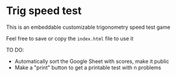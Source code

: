 # Trig speed test

This is an embeddable customizable trigonometry speed test game

Feel free to save or copy the `index.html` file to use it

TO DO: 
- Automatically sort the Google Sheet with scores, make it public
- Make a "print" button to get a printable test with n problems
